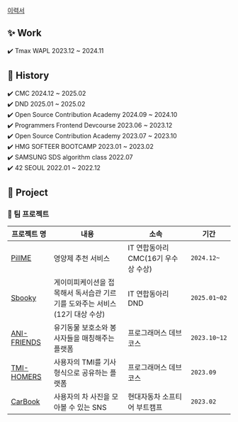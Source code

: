 <div>

[이력서](https://scarlet-knuckle-011.notion.site/Jeung-Donghwan-5d00996415264cb5bc7d63663c8ae54c
)

## ✨ Work
✔️ Tmax WAPL  2023.12 ~  2024.11 <br />
   
## 🚀 History 
✔️ CMC  2024.12 ~ 2025.02 <br />
✔️ DND  2025.01 ~ 2025.02 <br />
✔️ Open Source Contribution Academy  2024.09 ~  2024.10 <br />
✔️ Programmers Frontend Devcourse  2023.06 ~  2023.12 <br />
✔️ Open Source Contribution Academy  2023.07 ~ 2023.10  <br />
✔️ HMG SOFTEER BOOTCAMP 2023.01 ~ 2023.02  <br />
✔️ SAMSUNG SDS algorithm class  2022.07  <br />
✔️ 42 SEOUL  2022.01 ~ 2022.12 <br/>
  
## 📌 Project
  
### 🦁 팀 프로젝트
  
|프로젝트 명|내용|소속|기간|
|---|-----|----|--|
|[PillME](https://github.com/Central-MakeUs/PillME-Web)|영양제 추천 서비스|IT 연합동아리 CMC(16기 우수상 수상)|`2024.12~ `|
|[Sbooky](https://github.com/dnd-side-project/dnd-12th-9-frontend)|게이미피케이션을 접목해서 독서습관 기르기를 도와주는 서비스<br/>(12기 대상 수상)|IT 연합동아리 DND|`2025.01~02`|
|[ANI-FRIENDS](https://github.com/anifriends/frontend)|유기동물 보호소와 봉사자들을 매칭해주는 플랫폼|프로그래머스 데브코스|`2023.10~12`|
|[TMI-HOMERS](https://github.com/DongjaJ/TMI_HOMERS)|사용자의 TMI를 기사형식으로 공유하는 플랫폼|프로그래머스 데브코스|`2023.09`|
|[CarBook](https://github.com/softeerbootcamp/Team2-CarBook)|사용자의 차 사진을 모아볼 수 있는 SNS|현대자동차 소프티어 부트캠프|`2023.02`|
  
 </div>
